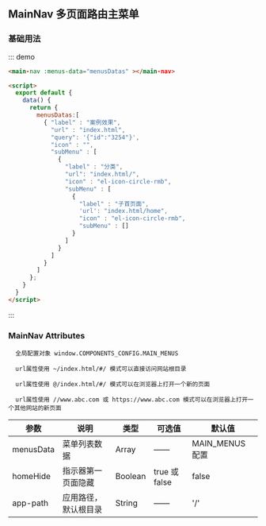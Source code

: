 <script>
  export default {
    data() {
      return {
        menusDatas:[    
          { "label" : "案例效果",
            "url" : "index.html",
            "query": '{"id":"3254"}',
            "icon" : "",
            "subMenu" : [
              {
                "label" : "分类",
                "url": "index.html/",
                "icon" : "el-icon-circle-rmb",  
                "subMenu" : [ 
                  {
                    "label" : "子首页面",
                    'url': "index.html/home",
                    "icon" : "el-icon-circle-rmb",
                    "subMenu" : []
                  }
                ]
              }
            ]
          }
        ]
      };
    }
  }
</script>
## MainNav 多页面路由主菜单

### 基础用法

::: demo
```html
<main-nav :menus-data="menusDatas" ></main-nav>

<script>
  export default {
    data() {
      return {
        menusDatas:[    
          { "label" : "案例效果",
            "url" : "index.html",
            "query": '{"id":"3254"}',  
            "icon" : "",
            "subMenu" : [
              {
                "label" : "分类",
                "url": "index.html/",
                "icon" : "el-icon-circle-rmb",  
                "subMenu" : [ 
                  {
                    "label" : "子首页面",
                    'url': "index.html/home",
                    "icon" : "el-icon-circle-rmb",
                    "subMenu" : []
                  }
                ]
              }
            ]
          }
        ]
      };
    }
  }
</script>
```
:::


### MainNav Attributes
```
  全局配置对象 window.COMPONENTS_CONFIG.MAIN_MENUS

  url属性使用 ~/index.html/#/ 模式可以直接访问网站根目录

  url属性使用 @/index.html/#/ 模式可以在浏览器上打开一个新的页面

  url属性使用 //www.abc.com 或 https://www.abc.com 模式可以在浏览器上打开一个其他网站的新页面
```

| 参数          | 说明            | 类型         | 可选值                 | 默认值   |
|-------------  |---------------- |-------------|---------------------- |-------- |
|  menusData |  菜单列表数据        |   Array   |   ——    | MAIN_MENUS 配置|
|  homeHide  |  指示器第一页面隐藏  |   Boolean |   true 或 false    |  false|
|  app-path  |  应用路径，默认根目录    |   String   |   ——     |  '/'